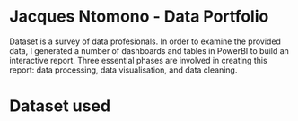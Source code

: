 # Jacques Ntomono - Data Portfolio
Dataset is a survey of data profesionals. In order to examine the provided data, I generated a number of dashboards and tables in PowerBI to build an interactive report.  Three essential phases are involved in creating this report: data processing, data visualisation, and data cleaning. 

# Dataset used 
[](https://github.com/JacqDia/DataSurveyDashboard/blob/80dbefeca5dbce51831ad9709a78fb28c81becbf/Power%20BI%20-%20Final%20Project.xlsx)
